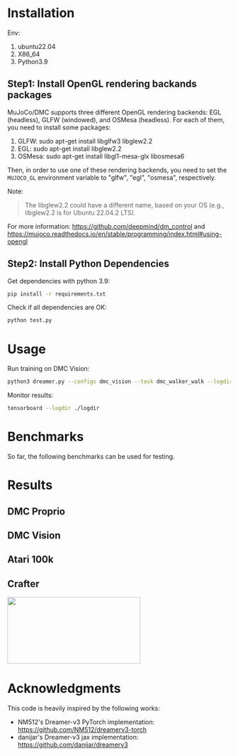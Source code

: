 # Installation
Env:
1. ubuntu22.04
2. X86_64
3. Python3.9
## Step1: Install OpenGL rendering backands packages 

MuJoCo/DMC supports three different OpenGL rendering backends: EGL (headless), GLFW (windowed), and OSMesa (headless). For each of them, you need to install some packages:

1. GLFW: sudo apt-get install libglfw3 libglew2.2 
2. EGL: sudo apt-get install libglew2.2 
3. OSMesa: sudo apt-get install libgl1-mesa-glx libosmesa6

Then, in order to use one of these rendering backends, you need to set the `MUJOCO_GL` environment variable to "glfw", "egl", "osmesa", respectively.

Note:

> The libglew2.2 could have a different name, based on your OS (e.g., libglew2.2 is for Ubuntu 22.04.2 LTS).

For more information: https://github.com/deepmind/dm_control and https://mujoco.readthedocs.io/en/stable/programming/index.html#using-opengl

## Step2: Install Python Dependencies

Get dependencies with python 3.9:

```sh
pip install -r requirements.txt
```

Check if all dependencies are OK:

```sh
python test.py
```

# Usage

Run training on DMC Vision:

```sh
python3 dreamer.py --configs dmc_vision --task dmc_walker_walk --logdir ./logdir/dmc_walker_walk
```

Monitor results:

```sh
tensorboard --logdir ./logdir
```

# Benchmarks

So far, the following benchmarks can be used for testing.

# Results

## DMC Proprio

## DMC Vision

## Atari 100k


## Crafter

<img src="https://github.com/NM512/dreamerv3-torch/assets/70328564/a0626038-53f6-4300-a622-7ac257f4c290" width="300" height="150" />

# Acknowledgments

This code is heavily inspired by the following works:

- NM512's Dreamer-v3 PyTorch implementation: https://github.com/NM512/dreamerv3-torch
- danijar's Dreamer-v3 jax implementation: https://github.com/danijar/dreamerv3